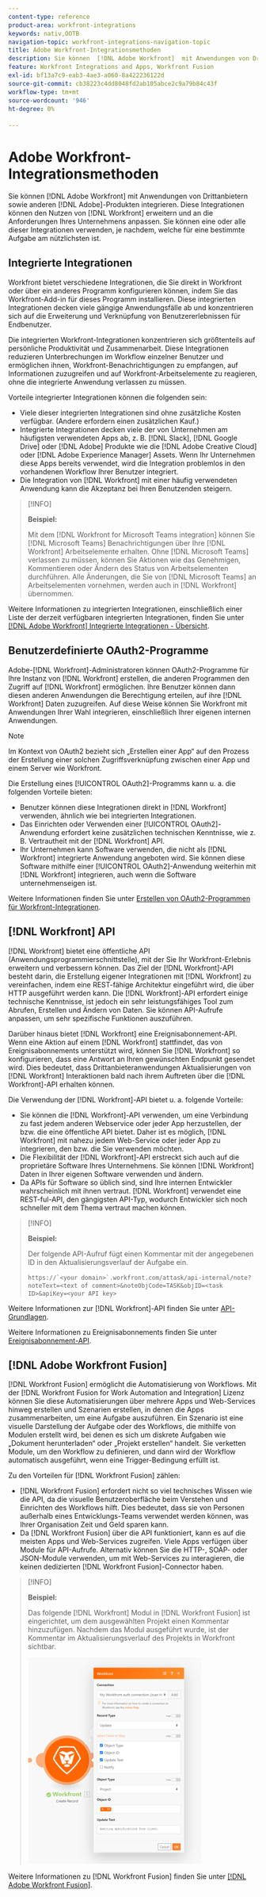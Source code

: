 ```yaml
---
content-type: reference
product-area: workfront-integrations
keywords: nativ,OOTB
navigation-topic: workfront-integrations-navigation-topic
title: Adobe Workfront-Integrationsmethoden
description: Sie können  [!DNL Adobe Workfront]  mit Anwendungen von Drittanbietern integrieren. Durch diese Integrationen kann die Nützlichkeit von  [!DNL Workfront]  erweitert und an die Anforderungen Ihres Unternehmens angepasst werden. Sie können eine oder alle dieser Integrationen verwenden, je nachdem, welche für eine bestimmte Aufgabe am nützlichsten ist.
feature: Workfront Integrations and Apps, Workfront Fusion
exl-id: bf13a7c9-eab3-4ae3-a060-8a422236122d
source-git-commit: cb38223c4dd8048fd2ab105abce2c9a79b84c43f
workflow-type: tm+mt
source-wordcount: '946'
ht-degree: 0%

---
```


# Adobe Workfront-Integrationsmethoden

Sie können [!DNL Adobe Workfront] mit Anwendungen von Drittanbietern sowie anderen [!DNL Adobe]-Produkten integrieren. Diese Integrationen können den Nutzen von [!DNL Workfront] erweitern und an die Anforderungen Ihres Unternehmens anpassen. Sie können eine oder alle dieser Integrationen verwenden, je nachdem, welche für eine bestimmte Aufgabe am nützlichsten ist.

## Integrierte Integrationen

Workfront bietet verschiedene Integrationen, die Sie direkt in Workfront oder über ein anderes Programm konfigurieren können, indem Sie das Workfront-Add-in für dieses Programm installieren. Diese integrierten Integrationen decken viele gängige Anwendungsfälle ab und konzentrieren sich auf die Erweiterung und Verknüpfung von Benutzererlebnissen für Endbenutzer.

Die integrierten Workfront-Integrationen konzentrieren sich größtenteils auf persönliche Produktivität und Zusammenarbeit. Diese Integrationen reduzieren Unterbrechungen im Workflow einzelner Benutzer und ermöglichen ihnen, Workfront-Benachrichtigungen zu empfangen, auf Informationen zuzugreifen und auf Workfront-Arbeitselemente zu reagieren, ohne die integrierte Anwendung verlassen zu müssen.

Vorteile integrierter Integrationen können die folgenden sein:

* Viele dieser integrierten Integrationen sind ohne zusätzliche Kosten verfügbar. (Andere erfordern einen zusätzlichen Kauf.)
* Integrierte Integrationen decken viele der von Unternehmen am häufigsten verwendeten Apps ab, z. B. [!DNL Slack], [!DNL Google Drive] oder [!DNL Adobe] Produkte wie die [!DNL Adobe Creative Cloud] oder [!DNL Adobe Experience Manager] Assets. Wenn Ihr Unternehmen diese Apps bereits verwendet, wird die Integration problemlos in den vorhandenen Workflow Ihrer Benutzer integriert.
* Die Integration von [!DNL Workfront] mit einer häufig verwendeten Anwendung kann die Akzeptanz bei Ihren Benutzenden steigern.

>[!INFO]
>
>**Beispiel:**
>
>Mit dem [!DNL Workfront for Microsoft Teams integration] können Sie [!DNL Microsoft Teams] Benachrichtigungen über Ihre [!DNL Workfront] Arbeitselemente erhalten. Ohne [!DNL Microsoft Teams] verlassen zu müssen, können Sie Aktionen wie das Genehmigen, Kommentieren oder Ändern des Status von Arbeitselementen durchführen. Alle Änderungen, die Sie von [!DNL Microsoft Teams] an Arbeitselementen vornehmen, werden auch in [!DNL Workfront] übernommen.

Weitere Informationen zu integrierten Integrationen, einschließlich einer Liste der derzeit verfügbaren integrierten Integrationen, finden Sie unter [[!DNL Adobe Workfront] Integrierte Integrationen - Übersicht](../workfront-integrations-and-apps/built-in-integrations-non-admin.md).

## Benutzerdefinierte OAuth2-Programme

Adobe-[!DNL Workfront]-Administratoren können OAuth2-Programme für Ihre Instanz von [!DNL Workfront] erstellen, die anderen Programmen den Zugriff auf [!DNL Workfront] ermöglichen. Ihre Benutzer können dann diesen anderen Anwendungen die Berechtigung erteilen, auf ihre [!DNL Workfront] Daten zuzugreifen. Auf diese Weise können Sie Workfront mit Anwendungen Ihrer Wahl integrieren, einschließlich Ihrer eigenen internen Anwendungen.

>[!NOTE]
>
>Im Kontext von OAuth2 bezieht sich „Erstellen einer App“ auf den Prozess der Erstellung einer solchen Zugriffsverknüpfung zwischen einer App und einem Server wie Workfront.

Die Erstellung eines [!UICONTROL OAuth2]-Programms kann u. a. die folgenden Vorteile bieten:

* Benutzer können diese Integrationen direkt in [!DNL Workfront] verwenden, ähnlich wie bei integrierten Integrationen.
* Das Einrichten oder Verwenden einer [!UICONTROL OAuth2]-Anwendung erfordert keine zusätzlichen technischen Kenntnisse, wie z. B. Vertrautheit mit der [!DNL Workfront] API.
* Ihr Unternehmen kann Software verwenden, die nicht als [!DNL Workfront] integrierte Anwendung angeboten wird. Sie können diese Software mithilfe einer [!UICONTROL OAuth2]-Anwendung weiterhin mit [!DNL Workfront] integrieren, auch wenn die Software unternehmenseigen ist.

Weitere Informationen finden Sie unter [Erstellen von OAuth2-Programmen für Workfront-Integrationen](../administration-and-setup/configure-integrations/create-oauth-application.md).

## [!DNL Workfront] API

[!DNL Workfront] bietet eine öffentliche API (Anwendungsprogrammierschnittstelle), mit der Sie Ihr Workfront-Erlebnis erweitern und verbessern können. Das Ziel der [!DNL Workfront]-API besteht darin, die Erstellung eigener Integrationen mit [!DNL Workfront] zu vereinfachen, indem eine REST-fähige Architektur eingeführt wird, die über HTTP ausgeführt werden kann. Die [!DNL Workfront]-API erfordert einige technische Kenntnisse, ist jedoch ein sehr leistungsfähiges Tool zum Abrufen, Erstellen und Ändern von Daten. Sie können API-Aufrufe anpassen, um sehr spezifische Funktionen auszuführen.

Darüber hinaus bietet [!DNL Workfront] eine Ereignisabonnement-API. Wenn eine Aktion auf einem [!DNL Workfront] stattfindet, das von Ereignisabonnements unterstützt wird, können Sie [!DNL Workfront] so konfigurieren, dass eine Antwort an Ihren gewünschten Endpunkt gesendet wird. Dies bedeutet, dass Drittanbieteranwendungen Aktualisierungen von [!DNL Workfront] Interaktionen bald nach ihrem Auftreten über die [!DNL Workfront]-API erhalten können.

Die Verwendung der [!DNL Workfront]-API bietet u. a. folgende Vorteile:

* Sie können die [!DNL Workfront]-API verwenden, um eine Verbindung zu fast jedem anderen Webservice oder jeder App herzustellen, der bzw. die eine öffentliche API bietet. Daher ist es möglich, [!DNL Workfront] mit nahezu jedem Web-Service oder jeder App zu integrieren, den bzw. die Sie verwenden möchten.
* Die Flexibilität der [!DNL Workfront]-API erstreckt sich auch auf die proprietäre Software Ihres Unternehmens. Sie können [!DNL Workfront] Daten in Ihrer eigenen Software verwenden und ändern.
* Da APIs für Software so üblich sind, sind Ihre internen Entwickler wahrscheinlich mit ihnen vertraut. [!DNL Workfront] verwendet eine REST-ful-API, den gängigsten API-Typ, wodurch Entwickler sich noch schneller mit dem Thema vertraut machen können.

>[!INFO]
>
>**Beispiel:**
>
>Der folgende API-Aufruf fügt einen Kommentar mit der angegebenen ID in den Aktualisierungsverlauf der Aufgabe ein.
>
>```
>https://`<your domain>`.workfront.com/attask/api-internal/note?noteText=<text of comment>&noteObjCode=TASK&objID=<task ID>&apiKey=<your API key>
>```

Weitere Informationen zur [!DNL Workfront]-API finden Sie unter [API-Grundlagen](../wf-api/general/api-basics.md).

Weitere Informationen zu Ereignisabonnements finden Sie unter [Ereignisabonnement-API](../wf-api/general/event-subs-api.md).

## [!DNL Adobe Workfront Fusion]

[!DNL Workfront Fusion] ermöglicht die Automatisierung von Workflows. Mit der [!DNL Workfront Fusion for Work Automation and Integration] Lizenz können Sie diese Automatisierungen über mehrere Apps und Web-Services hinweg erstellen und Szenarien erstellen, in denen die Apps zusammenarbeiten, um eine Aufgabe auszuführen. Ein Szenario ist eine visuelle Darstellung der Aufgabe oder des Workflows, die mithilfe von Modulen erstellt wird, bei denen es sich um diskrete Aufgaben wie „Dokument herunterladen“ oder „Projekt erstellen“ handelt. Sie verketten Module, um den Workflow zu definieren, und dann wird der Workflow automatisch ausgeführt, wenn eine Trigger-Bedingung erfüllt ist.

Zu den Vorteilen für [!DNL Workfront Fusion] zählen:

* [!DNL Workfront Fusion] erfordert nicht so viel technisches Wissen wie die API, da die visuelle Benutzeroberfläche beim Verstehen und Einrichten des Workflows hilft. Dies bedeutet, dass sie von Personen außerhalb eines Entwicklungs-Teams verwendet werden können, was Ihrer Organisation Zeit und Geld sparen kann.
* Da [!DNL Workfront Fusion] über die API funktioniert, kann es auf die meisten Apps und Web-Services zugreifen. Viele Apps verfügen über Module für API-Aufrufe. Alternativ können Sie die HTTP-, SOAP- oder JSON-Module verwenden, um mit Web-Services zu interagieren, die keinen dedizierten [!DNL Workfront Fusion]-Connector haben.

>[!INFO]
>
>**Beispiel:**
>
>Das folgende [!DNL Workfront] Modul in [!DNL Workfront Fusion] ist eingerichtet, um dem ausgewählten Projekt einen Kommentar hinzuzufügen. Nachdem das Modul ausgeführt wurde, ist der Kommentar im Aktualisierungsverlauf des Projekts in Workfront sichtbar.
>
>![](assets/fusion-example-comment-350x416.png)

Weitere Informationen zu [!DNL Workfront Fusion] finden Sie unter [[!DNL Adobe Workfront Fusion]](https://experienceleague.adobe.com/en/docs/workfront-fusion/using/home).
